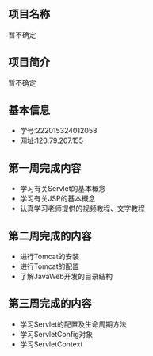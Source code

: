 ## 项目名称
暂不确定

## 项目简介
暂不确定

## 基本信息
* 学号:222015324012058
* 网址:[120.79.207.155](http://120.79.207.155:8080/)

## 第一周完成内容
* 学习有关Servlet的基本概念
* 学习有关JSP的基本概念
* 认真学习老师提供的视频教程、文字教程

## 第二周完成的内容
* 进行Tomcat的安装
* 进行Tomcat的配置
* 了解JavaWeb开发的目录结构

## 第三周完成的内容
* 学习Servlet的配置及生命周期方法
* 学习ServletConfig对象
* 学习ServletContext
